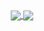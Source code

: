 <div align="center">
<a href="https://github.com/anuraghazra/github-readme-stats">
  <img align="center" src="https://github-readme-stats.vercel.app/api?username=6h15m&hide=stars,issues&count_private=true&show_icons=true&icon_color=fff&bg_color=1b1464&title_color=fff&text_color=fff&hide_border=true&custom_title=My GitHub Stats&include_all_commits=true&line_height=30" />
  <a href="https://github.com/anuraghazra/github-readme-stats">
  <img align="center" src="https://github-readme-stats.vercel.app/api/top-langs/?username=6h15m&layout=compact&bg_color=1b1464&title_color=fff&text_color=fff&hide_border=true&hide=python,ren'py,tex" />
</a>
 </div>

